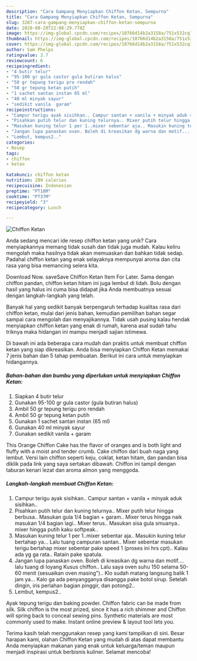 ```yaml
---
description: "Cara Gampang Menyiapkan Chiffon Ketan, Sempurna"
title: "Cara Gampang Menyiapkan Chiffon Ketan, Sempurna"
slug: 3287-cara-gampang-menyiapkan-chiffon-ketan-sempurna
date: 2020-08-20T22:08:29.778Z
image: https://img-global.cpcdn.com/recipes/10766d14b2a3158a/751x532cq70/chiffon-ketan-foto-resep-utama.jpg
thumbnail: https://img-global.cpcdn.com/recipes/10766d14b2a3158a/751x532cq70/chiffon-ketan-foto-resep-utama.jpg
cover: https://img-global.cpcdn.com/recipes/10766d14b2a3158a/751x532cq70/chiffon-ketan-foto-resep-utama.jpg
author: Sam Phelps
ratingvalue: 3.7
reviewcount: 6
recipeingredient:
- "4 butir telur"
- "95-100 gr gula castor gula butiran halus"
- "50 gr tepung terigu pro rendah"
- "50 gr tepung ketan putih"
- "1 sachet santan instan 65 ml"
- "40 ml minyak sayur"
- "sedikit vanila  garam"
recipeinstructions:
- "Campur terigu ayak sisihkan.. Campur santan + vanila + minyak aduk sisihkan.."
- "Pisahkan putih telur dan kuning telurnya.. Mixer putih telur hingga berbusa.. Masukan gula 1/4 bagian + garam.. Mixer terus hingga naik masukan 1/4 bagian lagi.. Mixer terus.. Masukan sisa gula smuanya.. mixer hingga putih kaku softpeak.."
- "Masukan kuning telur 1 per 1..mixer sebentar aja.. Masukin kuning telur bertahap ya... Lalu tuang campuran santan.. Mixer sebentar masukan terigu bertahap mixer sebentar pake speed 1 (proses ini hrs cpt).. Kalau ada yg ga rata.. Ratain pake spatula."
- "Jangan lupa panaskan oven. Boleh di kreasikan dg warna dan motif.... lalu tuang di loyang Kusus chiffon.. Lalu saya oven suhu 150 selama 50-60 menit (sesuaikan oven masing&#34;).. Klo sudah matang langsung balik 1 jam ya... Kalo ga ada penyangganya disangga pake botol sirup. Setelah dingin, iris perlahan bagian pinggir, dan potong2.."
- "Lembut, kempus2.."
categories:
- Resep
tags:
- chiffon
- ketan

katakunci: chiffon ketan 
nutrition: 209 calories
recipecuisine: Indonesian
preptime: "PT18M"
cooktime: "PT37M"
recipeyield: "3"
recipecategory: Lunch

---
```



![Chiffon Ketan](https://img-global.cpcdn.com/recipes/10766d14b2a3158a/751x532cq70/chiffon-ketan-foto-resep-utama.jpg)

Anda sedang mencari ide resep chiffon ketan yang unik? Cara menyiapkannya memang tidak susah dan tidak juga mudah. Kalau keliru mengolah maka hasilnya tidak akan memuaskan dan bahkan tidak sedap. Padahal chiffon ketan yang enak selayaknya mempunyai aroma dan cita rasa yang bisa memancing selera kita.

Download Now. saveSave Chiffon Ketan Item For Later. Sama dengan chiffon pandan, chiffon ketan hitam ini juga lembut di lidah. Bolu dengan hasil yang halus ini cuma bisa didapat jika Anda membuatnya sesuai dengan langkah-langkah yang telah.

Banyak hal yang sedikit banyak berpengaruh terhadap kualitas rasa dari chiffon ketan, mulai dari jenis bahan, kemudian pemilihan bahan segar sampai cara mengolah dan menyajikannya. Tidak usah pusing kalau hendak menyiapkan chiffon ketan yang enak di rumah, karena asal sudah tahu triknya maka hidangan ini mampu menjadi sajian istimewa.


Di bawah ini ada beberapa cara mudah dan praktis untuk membuat chiffon ketan yang siap dikreasikan. Anda bisa menyiapkan Chiffon Ketan memakai 7 jenis bahan dan 5 tahap pembuatan. Berikut ini cara untuk menyiapkan hidangannya.

<!--inarticleads1-->

##### Bahan-bahan dan bumbu yang diperlukan untuk menyiapkan Chiffon Ketan:

1. Siapkan 4 butir telur
1. Gunakan 95-100 gr gula castor (gula butiran halus)
1. Ambil 50 gr tepung terigu pro rendah
1. Ambil 50 gr tepung ketan putih
1. Gunakan 1 sachet santan instan (65 ml)
1. Gunakan 40 ml minyak sayur
1. Gunakan sedikit vanila + garam


This Orange Chiffon Cake has the flavor of oranges and is both light and fluffy with a moist and tender crumb. Cake chiffon dari buah naga yang lembut. Versi lain chiffon seperti keju, coklat, ketan hitam, dan pandan bisa diklik pada link yang saya sertakan dibawah. Chiffon ini tampil dengan taburan kenari lezat dan aroma almon yang menggoda. 

<!--inarticleads2-->

##### Langkah-langkah membuat Chiffon Ketan:

1. Campur terigu ayak sisihkan.. Campur santan + vanila + minyak aduk sisihkan..
1. Pisahkan putih telur dan kuning telurnya.. Mixer putih telur hingga berbusa.. Masukan gula 1/4 bagian + garam.. Mixer terus hingga naik masukan 1/4 bagian lagi.. Mixer terus.. Masukan sisa gula smuanya.. mixer hingga putih kaku softpeak..
1. Masukan kuning telur 1 per 1..mixer sebentar aja.. Masukin kuning telur bertahap ya... Lalu tuang campuran santan.. Mixer sebentar masukan terigu bertahap mixer sebentar pake speed 1 (proses ini hrs cpt).. Kalau ada yg ga rata.. Ratain pake spatula.
1. Jangan lupa panaskan oven. Boleh di kreasikan dg warna dan motif.... lalu tuang di loyang Kusus chiffon.. Lalu saya oven suhu 150 selama 50-60 menit (sesuaikan oven masing&#34;).. Klo sudah matang langsung balik 1 jam ya... Kalo ga ada penyangganya disangga pake botol sirup. Setelah dingin, iris perlahan bagian pinggir, dan potong2..
1. Lembut, kempus2..


Ayak tepung terigu dan baking powder. Chiffon fabric can be made from silk. Silk chiffon is the most prized, since it has a rich shimmer and Chiffon will spring back to conceal sewing pins. Synthetic materials are most commonly used to make. Instant online preview &amp; layout tool lets you. 

Terima kasih telah menggunakan resep yang kami tampilkan di sini. Besar harapan kami, olahan Chiffon Ketan yang mudah di atas dapat membantu Anda menyiapkan makanan yang enak untuk keluarga/teman maupun menjadi inspirasi untuk berbisnis kuliner. Selamat mencoba!
